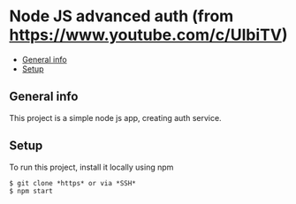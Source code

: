 # Node JS advanced auth (from https://www.youtube.com/c/UlbiTV)

* [General info](#general-info)
* [Setup](#setup)

## General info
This project is a simple node js app, creating auth service.

## Setup

To run this project, install it locally using npm

```
$ git clone *https* or via *SSH*
$ npm start
